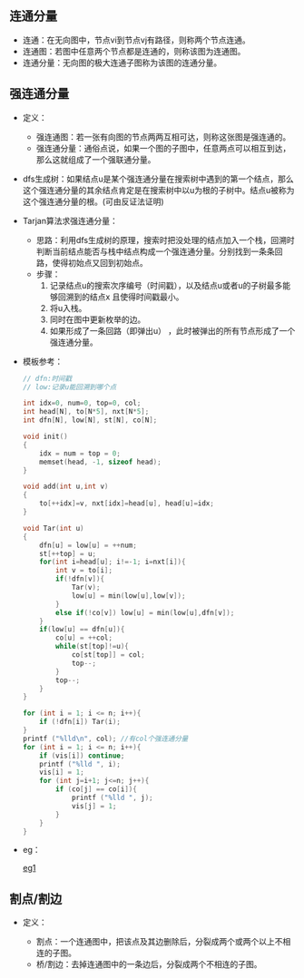 ## 连通分量

- 连通：在无向图中，节点vi到节点vj有路径，则称两个节点连通。
- 连通图：若图中任意两个节点都是连通的，则称该图为连通图。
- 连通分量：无向图的极大连通子图称为该图的连通分量。

## 强连通分量

- 定义：

    - 强连通图：若一张有向图的节点两两互相可达，则称这张图是强连通的。
    - 强连通分量：通俗点说，如果一个图的子图中，任意两点可以相互到达，那么这就组成了一个强联通分量。

- dfs生成树：如果结点u是某个强连通分量在搜索树中遇到的第一个结点，那么这个强连通分量的其余结点肯定是在搜索树中以u为根的子树中。结点u被称为这个强连通分量的根。(可由反证法证明)

- Tarjan算法求强连通分量：

    - 思路：利用dfs生成树的原理，搜索时把没处理的结点加入一个栈，回溯时判断当前结点能否与栈中结点构成一个强连通分量。分别找到一条条回路，使得初始点又回到初始点。
    - 步骤：
        1. 记录结点u的搜索次序编号（时间戳），以及结点u或者u的子树最多能够回溯到的结点x 且使得时间戳最小。
        2. 将u入栈。
        3. 同时在图中更新枚举的边。
        4. 如果形成了一条回路（即弹出u） ，此时被弹出的所有节点形成了一个强连通分量。

- 模板参考：

    ```c++
    // dfn:时间戳
    // low:记录u能回溯到哪个点 
    
    int idx=0, num=0, top=0, col;
    int head[N], to[N*5], nxt[N*5]; 
    int dfn[N], low[N], st[N], co[N];
    
    void init() 
    {
    	idx = num = top = 0;
    	memset(head, -1, sizeof head);
    }
    
    void add(int u,int v)
    {
    	to[++idx]=v, nxt[idx]=head[u], head[u]=idx;
    }
    
    void Tar(int u)
    {
    	dfn[u] = low[u] = ++num;
    	st[++top] = u;
    	for(int i=head[u]; i!=-1; i=nxt[i]){
    		int v = to[i];
    		if(!dfn[v]){
    			Tar(v);
    			low[u] = min(low[u],low[v]);
    		} 
    		else if(!co[v]) low[u] = min(low[u],dfn[v]);
    	}
    	if(low[u] == dfn[u]){
    		co[u] = ++col;
    		while(st[top]!=u){
    			co[st[top]] = col;
    			top--;
    		}
    		top--;
    	}
    }
    
    for (int i = 1; i <= n; i++){
    	if (!dfn[i]) Tar(i);
    }
    printf ("%lld\n", col);	//有col个强连通分量
    for (int i = 1; i <= n; i++){
    	if (vis[i]) continue;
    	printf ("%lld ", i);
    	vis[i] = 1;
    	for (int j=i+1; j<=n; j++){
    		if (co[j] == co[i]){
    			printf ("%lld ", j);
    			vis[j] = 1;
    		}
    	}
    }
    ```

- eg：

    [eg1](https://github.com/Evfidiw/acm-blog/blob/main/code/4_graph/topics/luoguP2341.cpp)	

## 割点/割边

- 定义：

    - 割点：一个连通图中，把该点及其边删除后，分裂成两个或两个以上不相连的子图。
    - 桥/割边：去掉连通图中的一条边后，分裂成两个不相连的子图。

    
